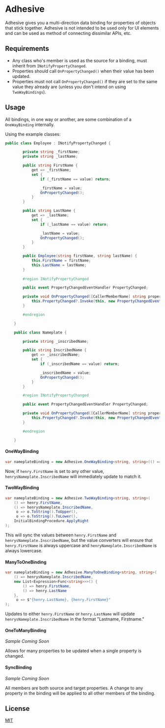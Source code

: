 ﻿# Adhesive

Adhesive gives you a multi-direction data binding for properties of objects that stick together.  Adhesive is not intended to be used only for UI elements and can be used as method of connecting dissimilar APIs, etc.

## Requirements

- Any class who's member is used as the source for a binding, must inherit from `INotifyPropertyChanged`.
- Properties should call `OnPropertyChanged()` when their value has been updated.
- Properties must not call `OnPropertyChanged()` if they are set to the same value they already are (unless you don't intend on using `TwoWayBindings`).

## Usage

All bindings, in one way or another, are some combination of a `OneWayBinding` internally.

Using the example classes:
```C#
public class Employee : INotifyPropertyChanged {

        private string _firstName;
        private string _lastName;

        public string FirstName {
            get => _firstName;
            set {
                if (_firstName == value) return;

                _firstName = value;
                OnPropertyChanged();
            }
        }

        public string LastName {
            get => _lastName;
            set {
                if (_lastName == value) return;

                _lastName = value;
                OnPropertyChanged();
            }
        }

        public Employee(string firstName, string lastName) {
            this.FirstName = firstName;
            this.LastName = lastName;
        }
        
        #region INotifyPropertyChanged

        public event PropertyChangedEventHandler PropertyChanged;

        private void OnPropertyChanged([CallerMemberName] string propertyName = null) {
            this.PropertyChanged?.Invoke(this, new PropertyChangedEventArgs(propertyName));
        }

        #endregion

    }

    public class Nameplate {

        private string _inscribedName;

        public string InscribedName {
            get => _inscribedName;
            set {
                if (_inscribedName == value) return;

                _inscribedName = value;
                OnPropertyChanged();
            }
        }

        #region INotifyPropertyChanged

        public event PropertyChangedEventHandler PropertyChanged;

        private void OnPropertyChanged([CallerMemberName] string propertyName = null) {
            this.PropertyChanged?.Invoke(this, new PropertyChangedEventArgs(propertyName));
        }

        #endregion

    }
```

#### OneWayBinding
```C#
var nameplateBinding = new Adhesive.OneWayBinding<string, string>(() => henrysNameplate.InscribedName, () => henry.FirstName);
```

Now, if `henry.FirstName` is set to any other value, `henrysNameplate.InscribedName` will immediately update to match it.


#### TwoWayBinding
```C#
var nameplateBinding = new Adhesive.TwoWayBinding<string, string>(
	() => henry.FirstName, 
	() => henrysNameplate.InscribedName, 
	 o => o.ToString().ToUpper(), 
	 o => o.ToString().ToLower(), 
	InitialBindingProcedure.ApplyRight
);
```

This will sync the values between `henry.FirstName` and `henrysNameplate.InscribedName`, but the value converters will ensure that `henry.FirstName` is always uppercase and `henryNameplate.InscribedName` is always lowercase.

#### ManyToOneBinding
```C#
var nameplateBinding = new Adhesive.ManyToOneBinding<string, string>(
	() => henrysNameplate.InscribedName,
	new List<Expression<Func<string>>>() {
		() => henry.FirstName,
		() => henry.LastName
	},
	 o => $"{henry.LastName}, {henry.FirstName}"
);
```

Updates to either `henry.FirstName` or `henry.LastName` will update `henrysNameplate.InscribedName` in the format "Lastname, Firstname."


#### OneToManyBinding
*Sample Coming Soon*

Allows for many properties to be updated when a single property is changed.


#### SyncBinding
*Sample Coming Soon*

All members are both source and target properties.  A change to any property in the binding will be applied to all other members of the binding.


## License
[MIT](https://choosealicense.com/licenses/mit/)